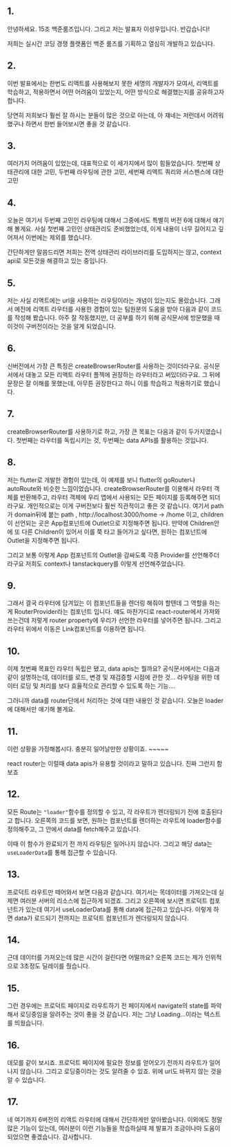 ## 1.

안녕하세요. 15조 백준룸즈입니다. 그리고 저는 발표자 이성우입니다. 반갑습니다!

저희는 실시간 코딩 경쟁 플랫폼인 백준 룸즈를 기획하고 열심히 개발하고 있습니다.

## 2.

이번 발표에서는 한번도 리액트를 사용해보지 못한 세명의 개발자가 모여서, 리액트를 학습하고, 적용하면서 어떤 어려움이 있었는지, 어떤 방식으로 해결했는지를 공유하고자 합니다.

당연히 저희보다 훨씬 잘 하시는 분들이 많은 것으로 아는데, 아 쟤네는 저런데서 어려워했구나 하면서 한번 들어보시면 좋을 것 같습니다.

## 3.

여러가지 어려움이 있었는데, 대표적으로 이 세가지에서 많이 힘들었습니다. 첫번째 상태관리에 대한 고민, 두번째 라우팅에 관한 고민, 세번째 리액트 쿼리와 서스펜스에 대한 고민

## 4.

오늘은 여기서 두번째 고민인 라우팅에 대해서 그중에서도 특별히 버전 6에 대해서 얘기해 볼게요. 사실 첫번째 고민인 상태관리도 준비했었는데, 이게 내용이 너무 길어지고 깊어져서 이번에는 제외를 했습니다.

간단하게만 말씀드리면 저희는 전역 상태관리 라이브러리를 도입하지는 않고, context api로 모든것을 해결하고 있는 중입니다.

## 5.

저는 사실 리액트에는 url을 사용하는 라우팅이라는 개념이 있는지도 몰랐습니다. 그래서 예전에 리액트 라우터를 사용한 경험이 있는 팀원분의 도움을 받아 다음과 같이 코드를 작성해 봤습니다. 아주 잘 작동했지만, 더 공부를 하기 위해 공식문서에 방문했을 때 이것이 구버전이라는 것을 알게 되었습니다.

## 6.

신버전에서 가장 큰 특징은 createBrowserRouter를 사용하는 것이더라구요. 공식문서에서 대놓고 모든 리액트 라우터 플젝에 권장하는 라우터라고 써있더라구요. 그 뒤에 문장은 잘 이해를 못했는데, 아무튼 권장한다고 하니 이를 학습하고 적용하기로 했습니다.

## 7.

createBrowserRouter를 사용하기로 하고, 가장 큰 목표는 다음과 같이 두가지였습니다. 첫번째는 라우터를 독립시키는 것, 두번째는 data APIs를 활용하는 것입니다.

## 8.

저는 flutter로 개발한 경험이 있는데, 이 예제를 보니 flutter의 goRouter나 autoRoute와 비슷한 느낌이었습니다. createBrowserRouter를 이용해서 라우터 객체를 반환해주고, 라우터 객체에 우리 앱에서 사용되는 모든 페이지를 등록해주면 되더라구요. 개인적으로는 이게 구버전보다 훨씬 직관적이고 좋은 것 같습니다. 여기서 path가 domain뒤에 붙는 path , http://localhost:3000/home -> /home 이고, children이 선언되는 곳은 App컴포넌트에 Outlet으로 지정해주면 됩니다. 만약에 Children안에 또 다른 Children이 있어서 이를 쭉 타고 들어가고 싶다면, 원하는 컴포넌트에 Outlet을 지정해주면 됩니다.

그리고 보통 이렇게 App 컴포넌트의 Outlet을 감싸도록 각종 Provider를 선언해주더라구요 저희도 context나 tanstackquery를 이렇게 선언해주었습니다.

## 9.

그래서 결국 라우터에 담겨있는 이 컴포넌트들을 렌더링 해줘야 할텐데 그 역할을 하는게 RouterProvider라는 컴포넌트 입니다. 얘도 마찬가디로 react-router에서 가져와 쓰는건데 저렇게 router property에 우리가 선언한 라우터를 넣어주면 됩니다. 그리고 라우터 위에서 이동은 Link컴포넌트를 이용하면 됩니다.

## 10.

이제 첫번째 목표인 라우터 독립은 됐고, data apis는 뭘까요? 공식문서에서는 다음과 같이 설명하는데, 데이터를 로드, 변경 및 재검증할 시점에 관한 것... 라우팅을 위한 데이터 로딩 및 처리를 보다 효율적으로 관리할 수 있도록 하는 기능....

그러니까 data를 router단에서 처리하는 것에 대한 내용인 것 같습니다. 오늘은 loader에 대해서만 얘기해 볼게요.

## 11.

이런 상황을 가정해봅시다. 충분히 일어날만한 상황이죠. ~~~~~

react router는 이럴때 data apis가 유용할 것이라고 말하고 있습니다. 진짜 그런지 함 보죠

## 12.

모든 Route는 `"loader"`함수를 정의할 수 있고, 각 라우트가 렌더링되기 전에 호출된다고 합니다. 오른쪽의 코드를 보면, 원하는 컴포넌트를 렌더하는 라우트에 loader함수를 정의해주고, 그 안에서 data를 fetch해주고 있습니다.

이때 이 함수가 완료되기 전 까지 라우팅은 일어나지 않습니다. 그리고 해당 data는 `useLoaderData`를 통해 접근할 수 있습니다.

## 13.

프로덕트 라우트만 떼어와서 보면 다음과 같습니다. 여기서는 목데이터를 가져오는데 실제면 여러분 서버의 리소스에 접근하게 되겠죠. 그리고 오른쪽에 보시면 프로덕트 컴포넌트가 있는데 여기서 useLoaderData를 통해 data에 접근하고 있습니다. 이렇게 하면 data가 로드되기 전까지는 프로덕트 컴포넌트가 렌더링되지 않습니다.

## 14.

근데 데이터를 가져오는데 많은 시간이 걸린다면 어떨까요? 오른쪽 코드는 제가 인위적으로 3초정도 딜레이를 줬습니다.

## 15.

그런 경우에는 프로덕트 페이지로 라우트하기 전 페이지에서 navigate의 state를 파악해서 로딩중임을 알려주는 것이 좋을 것 같습니다. 저는 그냥 Loading...이라는 텍스트를 띄웠습니다.

## 16.

데모를 같이 보시죠. 프로덕트 페이지에 필요한 정보를 얻어오기 전까지 라우트가 일어나지 않습니다. 그리고 로딩중이라는 것도 알려줄 수 있죠. 위에 url도 바뀌지 않는 것을 알 수 있습니다.

## 17.

네 여기까지 6버전의 리액트 라우터에 대해서 간단하게만 알아봤습니다. 이외에도 정말 많은 기능이 있는데, 여러분이 이런 기능들을 학습하실때 제 발표가 조금이나마 도움이 되었으면 좋겠습니다. 감사합니다.
